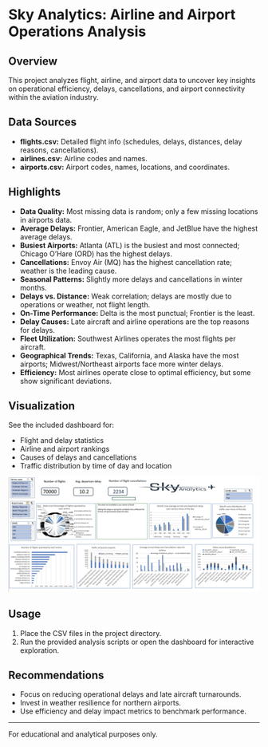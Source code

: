 # Sky Analytics: Airline and Airport Operations Analysis

## Overview
This project analyzes flight, airline, and airport data to uncover key insights on operational efficiency, delays, cancellations, and airport connectivity within the aviation industry.

## Data Sources
- **flights.csv:** Detailed flight info (schedules, delays, distances, delay reasons, cancellations).
- **airlines.csv:** Airline codes and names.
- **airports.csv:** Airport codes, names, locations, and coordinates.

## Highlights

- **Data Quality:** Most missing data is random; only a few missing locations in airports data.
- **Average Delays:** Frontier, American Eagle, and JetBlue have the highest average delays.
- **Busiest Airports:** Atlanta (ATL) is the busiest and most connected; Chicago O’Hare (ORD) has the highest delays.
- **Cancellations:** Envoy Air (MQ) has the highest cancellation rate; weather is the leading cause.
- **Seasonal Patterns:** Slightly more delays and cancellations in winter months.
- **Delays vs. Distance:** Weak correlation; delays are mostly due to operations or weather, not flight length.
- **On-Time Performance:** Delta is the most punctual; Frontier is the least.
- **Delay Causes:** Late aircraft and airline operations are the top reasons for delays.
- **Fleet Utilization:** Southwest Airlines operates the most flights per aircraft.
- **Geographical Trends:** Texas, California, and Alaska have the most airports; Midwest/Northeast airports face more winter delays.
- **Efficiency:** Most airlines operate close to optimal efficiency, but some show significant deviations.

## Visualization
See the included dashboard for:
- Flight and delay statistics
- Airline and airport rankings
- Causes of delays and cancellations
- Traffic distribution by time of day and location

![Dashboard Preview](excel.jpg)

## Usage
1. Place the CSV files in the project directory.
2. Run the provided analysis scripts or open the dashboard for interactive exploration.

## Recommendations
- Focus on reducing operational delays and late aircraft turnarounds.
- Invest in weather resilience for northern airports.
- Use efficiency and delay impact metrics to benchmark performance.

---

For educational and analytical purposes only.
